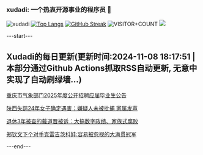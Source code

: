 ### xudadi: 一个热衷开源事业的程序员 👋

![xudadi](https://github-readme-stats-git-masterorgs-github-readme-stats-team.vercel.app/api?username=xudadi)
[![Top Langs](https://github-readme-stats.vercel.app/api/top-langs/?username=xudadi)](https://github.com/anuraghazra/github-readme-stats)
[![GitHub Streak](https://streak-stats.demolab.com?user=xudadi&locale=zh_Hans)](https://git.io/streak-stats)
![VISITOR+COUNT](https://komarev.com/ghpvc/?username=xudadi&label=VISITOR+COUNT)
![](https://raw.githubusercontent.com/xudadi/xudadi/main/assets/github-contribution-grid-snake.svg)


---start---

## Xudadi的每日更新(更新时间:2024-11-08 18:17:51 | 本部分通过Github Actions抓取RSS自动更新, 无意中实现了自动刷绿墙...)

[重庆市气象部门2025年度公开招聘应届毕业生公告](https://www.gongkaoleida.com/article/2187010)

[陕西失踪24年女子确定遇害：嫌疑人未被批捕 家属发声](https://m.163.com/news/article/JGFII6N90530JPVV.html)

[退休3年被查的戴道晋被诉：大搞数字政绩、家族式腐败](https://m.163.com/news/article/JGFF4B620530JPVV.html)

[郑钦文下个对手克雷吉茨科娃:容易被忽视的大满贯冠军](https://m.163.com/news/article/JGFE0D610514R9P4.html)

---end---
